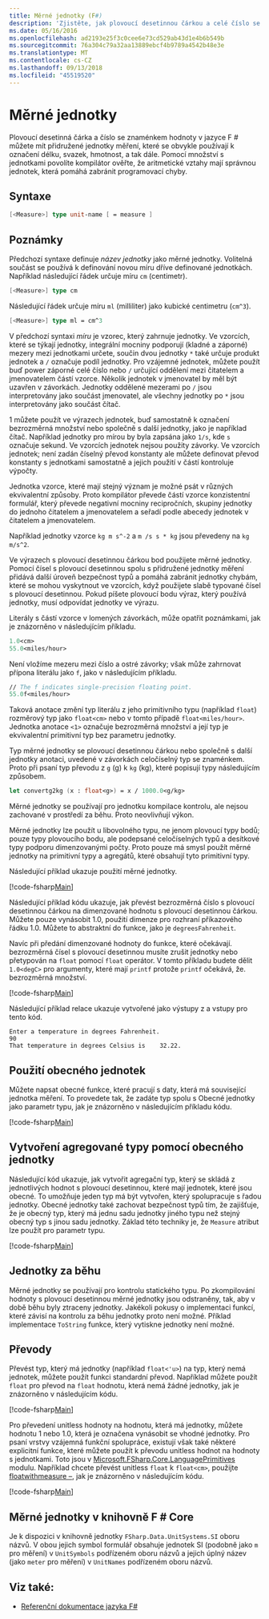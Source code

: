 ```yaml
---
title: Měrné jednotky (F#)
description: 'Zjistěte, jak plovoucí desetinnou čárkou a celé číslo se znaménkem hodnoty v jazyce F # můžete mít přidružené jednotky měření, které se obvykle používají k označení délku, svazek a velkokapacitních.'
ms.date: 05/16/2016
ms.openlocfilehash: ad2193e25f3c0cee6e73cd529ab43d1e4b6b549b
ms.sourcegitcommit: 76a304c79a32aa13889ebcf4b9789a4542b48e3e
ms.translationtype: MT
ms.contentlocale: cs-CZ
ms.lasthandoff: 09/13/2018
ms.locfileid: "45519520"
---
```

# <a name="units-of-measure"></a>Měrné jednotky

Plovoucí desetinná čárka a číslo se znaménkem hodnoty v jazyce F # můžete mít přidružené jednotky měření, které se obvykle používají k označení délku, svazek, hmotnost, a tak dále. Pomocí množství s jednotkami povolíte kompilátor ověřte, že aritmetické vztahy mají správnou jednotek, která pomáhá zabránit programovací chyby.

## <a name="syntax"></a>Syntaxe

```fsharp
[<Measure>] type unit-name [ = measure ]
```

## <a name="remarks"></a>Poznámky

Předchozí syntaxe definuje *název jednotky* jako měrné jednotky. Volitelná součást se používá k definování novou míru dříve definované jednotkách. Například následující řádek určuje míru `cm` (centimetr).

```fsharp
[<Measure>] type cm
```

Následující řádek určuje míru `ml` (milliliter) jako kubické centimetru (`cm^3`).

```fsharp
[<Measure>] type ml = cm^3
```

V předchozí syntaxi *míru* je vzorec, který zahrnuje jednotky. Ve vzorcích, které se týkají jednotky, integrální mocniny podporují (kladné a záporné) mezery mezi jednotkami určete, součin dvou jednotky `*` také určuje produkt jednotek a `/` označuje podíl jednotky. Pro vzájemné jednotek, můžete použít buď power záporné celé číslo nebo `/` určující oddělení mezi čitatelem a jmenovatelem částí vzorce. Několik jednotek v jmenovatel by měl být uzavřen v závorkách. Jednotky oddělené mezerami po `/` jsou interpretovány jako součást jmenovatel, ale všechny jednotky po `*` jsou interpretovány jako součást čítač.

1 můžete použít ve výrazech jednotek, buď samostatně k označení bezrozměrná množství nebo společně s další jednotky, jako je například čítač. Například jednotky pro mírou by byla zapsána jako `1/s`, kde `s` označuje sekund. Ve vzorcích jednotek nejsou použity závorky. Ve vzorcích jednotek; není zadán číselný převod konstanty ale můžete definovat převod konstanty s jednotkami samostatně a jejich použití v částí kontroluje výpočty.

Jednotka vzorce, které mají stejný význam je možné psát v různých ekvivalentní způsoby. Proto kompilátor převede částí vzorce konzistentní formulář, který převede negativní mocniny recipročních, skupiny jednotky do jednoho čitatelem a jmenovatelem a seřadí podle abecedy jednotek v čitatelem a jmenovatelem.

Například jednotky vzorce `kg m s^-2` a `m /s s * kg` jsou převedeny na `kg m/s^2`.

Ve výrazech s plovoucí desetinnou čárkou bod použijete měrné jednotky. Pomocí čísel s plovoucí desetinnou spolu s přidružené jednotky měření přidává další úroveň bezpečnost typů a pomáhá zabránit jednotky chybám, které se mohou vyskytnout ve vzorcích, když použijete slabě typované čísel s plovoucí desetinnou. Pokud píšete plovoucí bodu výraz, který používá jednotky, musí odpovídat jednotky ve výrazu.

Literály s částí vzorce v lomených závorkách, může opatřit poznámkami, jak je znázorněno v následujícím příkladu.

```fsharp
1.0<cm>
55.0<miles/hour>
```

Není vložíme mezeru mezi číslo a ostré závorky; však může zahrnovat přípona literálu jako `f`, jako v následujícím příkladu.

```fsharp
// The f indicates single-precision floating point.
55.0f<miles/hour>
```

Taková anotace změní typ literálu z jeho primitivního typu (například `float`) rozměrový typ jako `float<cm>` nebo v tomto případě `float<miles/hour>`. Jednotka anotace `<1>` označuje bezrozměrná množství a její typ je ekvivalentní primitivní typ bez parametru jednotky.

Typ měrné jednotky se plovoucí desetinnou čárkou nebo společně s další jednotky anotaci, uvedené v závorkách celočíselný typ se znaménkem. Proto při psaní typ převodu z `g` (g) k `kg` (kg), které popisují typy následujícím způsobem.

```fsharp
let convertg2kg (x : float<g>) = x / 1000.0<g/kg>
```

Měrné jednotky se používají pro jednotku kompilace kontrolu, ale nejsou zachované v prostředí za běhu. Proto neovlivňují výkon.

Měrné jednotky lze použít u libovolného typu, ne jenom plovoucí typy bodů; pouze typy plovoucího bodu, ale podepsané celočíselných typů a desítkové typy podporu dimenzovanými počty. Proto pouze má smysl použít měrné jednotky na primitivní typy a agregátů, které obsahují tyto primitivní typy.

Následující příklad ukazuje použití měrné jednotky.

[!code-fsharp[Main](../../../samples/snippets/fsharp/lang-ref-2/snippet6901.fs)]

Následující příklad kódu ukazuje, jak převést bezrozměrná číslo s plovoucí desetinnou čárkou na dimenzované hodnotu s plovoucí desetinnou čárkou. Můžete pouze vynásobit 1.0, použití dimenze pro rozhraní příkazového řádku 1.0. Můžete to abstraktní do funkce, jako je `degreesFahrenheit`.

Navíc při předání dimenzované hodnoty do funkce, které očekávají. bezrozměrná čísel s plovoucí desetinnou musíte zrušit jednotky nebo přetypován na `float` pomocí `float` operátor. V tomto příkladu budete dělit `1.0<degC>` pro argumenty, které mají `printf` protože `printf` očekává, že. bezrozměrná množství.

[!code-fsharp[Main](../../../samples/snippets/fsharp/lang-ref-2/snippet6902.fs)]

Následující příklad relace ukazuje vytvořené jako výstupy z a vstupy pro tento kód.

```
Enter a temperature in degrees Fahrenheit.
90
That temperature in degrees Celsius is    32.22.
```

## <a name="using-generic-units"></a>Použití obecného jednotek

Můžete napsat obecné funkce, které pracují s daty, která má související jednotka měření. To provedete tak, že zadáte typ spolu s Obecné jednotky jako parametr typu, jak je znázorněno v následujícím příkladu kódu.

[!code-fsharp[Main](../../../samples/snippets/fsharp/lang-ref-2/snippet6903.fs)]

## <a name="creating-aggregate-types-with-generic-units"></a>Vytvoření agregované typy pomocí obecného jednotky

Následující kód ukazuje, jak vytvořit agregační typ, který se skládá z jednotlivých hodnot s plovoucí desetinnou, které mají jednotek, které jsou obecné. To umožňuje jeden typ má být vytvořen, který spolupracuje s řadou jednotky. Obecné jednotky také zachovat bezpečnost typů tím, že zajišťuje, že je obecný typ, který má jednu sadu jednotky jiného typu než stejný obecný typ s jinou sadu jednotky. Základ této techniky je, že `Measure` atribut lze použít pro parametr typu.

[!code-fsharp[Main](../../../samples/snippets/fsharp/lang-ref-2/snippet6904.fs)]

## <a name="units-at-runtime"></a>Jednotky za běhu

Měrné jednotky se používají pro kontrolu statického typu. Po zkompilování hodnoty s plovoucí desetinnou měrné jednotky jsou odstraněny, tak, aby v době běhu byly ztraceny jednotky. Jakékoli pokusy o implementaci funkcí, které závisí na kontrolu za běhu jednotky proto není možné. Příklad implementace `ToString` funkce, který vytiskne jednotky není možné.

## <a name="conversions"></a>Převody

Převést typ, který má jednotky (například `float<'u>`) na typ, který nemá jednotek, můžete použít funkci standardní převod. Například můžete použít `float` pro převod na `float` hodnotu, která nemá žádné jednotky, jak je znázorněno v následujícím kódu.

[!code-fsharp[Main](../../../samples/snippets/fsharp/lang-ref-2/snippet6905.fs)]

Pro převedení unitless hodnoty na hodnotu, která má jednotky, můžete hodnotu 1 nebo 1.0, která je označena vynásobit se vhodné jednotky. Pro psaní vrstvy vzájemná funkční spolupráce, existují však také některé explicitní funkce, které můžete použít k převodu unitless hodnot na hodnoty s jednotkami. Toto jsou v [Microsoft.FSharp.Core.LanguagePrimitives](https://msdn.microsoft.com/library/69d08ac5-5d51-4c20-bf1e-850fd312ece3) modulu. Například chcete převést unitless `float` k `float<cm>`, použijte [floatwithmeasure –](https://msdn.microsoft.com/library/69520bc7-d67b-46b8-9004-7cac9646b8d9), jak je znázorněno v následujícím kódu.

[!code-fsharp[Main](../../../samples/snippets/fsharp/lang-ref-2/snippet6906.fs)]

## <a name="units-of-measure-in-the-f-core-library"></a>Měrné jednotky v knihovně F # Core

Je k dispozici v knihovně jednotky `FSharp.Data.UnitSystems.SI` oboru názvů. V obou jejich symbol formulář obsahuje jednotek SI (podobně jako `m` pro měření) v `UnitSymbols` podřízeném oboru názvů a jejich úplný název (jako `meter` pro měření) v `UnitNames` podřízeném oboru názvů.

## <a name="see-also"></a>Viz také:

- [Referenční dokumentace jazyka F#](index.md)
